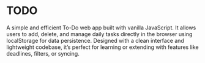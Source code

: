 # TODO
A simple and efficient To-Do web app built with vanilla JavaScript. It allows users to add, delete, and manage daily tasks directly in the browser using localStorage for data persistence. Designed with a clean interface and lightweight codebase, it’s perfect for learning or extending with features like deadlines, filters, or syncing.
